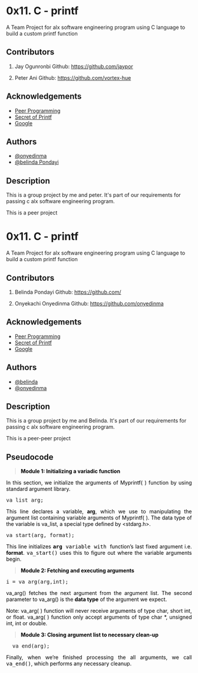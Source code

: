 
# 0x11. C - printf

A Team Project for alx software engineering program
using C language to build a custom printf function


## Contributors
1. Jay Ogunronbi 
Github: https://github.com/jaypor

2. Peter Ani
Github: https://github.com/vortex-hue
## Acknowledgements

 - [Peer Programming](https://alx-intranet.hbtn.io/concepts/121)
 - [Secret of Printf](https://alx-intranet.hbtn.io/rltoken/7Vw7aUWgwC7JYUrqI4bh4Q)
 - [Google](https://google.com/)


## Authors

- [@onyedinma](https://www.github.com/onyedinma)
- [@belinda Pondayi](https://www.github.com/)


## Description
This is a group project by me and peter.
It's part of our requirements for passing c alx
software engineering program.

This is a peer project


# 0x11. C - printf

A Team Project for alx software engineering program
using C language to build a custom printf function


## Contributors
1. Belinda Pondayi
Github: https://github.com/

2. Onyekachi Onyedinma 
Github: https://github.com/onyedinma
## Acknowledgements

 - [Peer Programming](https://alx-intranet.hbtn.io/concepts/121)
 - [Secret of Printf](https://alx-intranet.hbtn.io/rltoken/7Vw7aUWgwC7JYUrqI4bh4Q)
 - [Google](https://google.com/)


## Authors

- [@belinda](https://www.github.com/)
- [@onyedinma](https://www.github.com/onyedinma)


## Description
This is a group project by me and Belinda.
It's part of our requirements for passing c alx
software engineering program.

This is a peer-peer project
## Pseudocode
<blockquote><p><span style="color: #000000;"><strong>Module&nbsp;1:&nbsp;Initializing a variadic function </strong></span></p></blockquote>
<p style="text-align: justify;"><span style="color: #000000;">In this section, we initialize the arguments of Myprintf( ) function by using standard argument library.</span></p>
<pre class="lang:default decode:true ">va_list arg;</pre>
<p style="text-align: justify;"><span style="color: #000000;">This line declares a variable, <strong>arg</strong>, which we use to&nbsp;manipulating the argument list containing variable arguments of Myprintf( ). The data type of the variable is va_list, a special type defined by &lt;stdarg.h&gt;.</span></p>
<pre class="lang:default decode:true">va_start(arg, format);
</pre>
<p style="text-align: justify;"><span style="color: #000000;">This line initializes <tt><strong>arg</strong> variable with&nbsp;</tt>function’s last fixed argument i.e. <strong>format</strong>. <tt>va_start()</tt> uses this to figure out where the variable arguments begin.</span></p>
<blockquote>
<p style="text-align: justify;"><span style="color: #000000;"><strong>Module&nbsp;2: Fetching and executing arguments</strong></span></p>
</blockquote>
<pre class="lang:default decode:true ">i = va_arg(arg,int);</pre>
<p style="text-align: justify;"><span style="color: #000000;">va_arg() fetches the next argument from the argument list. The second parameter&nbsp;to va_arg() is the <strong>data type</strong> of the argument we expect.&nbsp;</span></p>
<p style="text-align: justify;"><span style="color: #000000;">Note:&nbsp;va_arg( ) function will never receive arguments of type char, short int, or float. va_arg( ) function only accept arguments of type char *, unsigned int, int or double.</span></p>
<blockquote>
<p style="text-align: justify;"><span style="color: #000000;"><strong>Module 3: Closing argument list to necessary clean-up</strong></span></p>
</blockquote>
<pre class="">	va_end(arg);
</pre>
<p style="text-align: justify;"><span style="color: #000000;">Finally, when we’re finished processing the all arguments, we call <tt>va_end()</tt>, which performs any necessary cleanup.</span></p>

